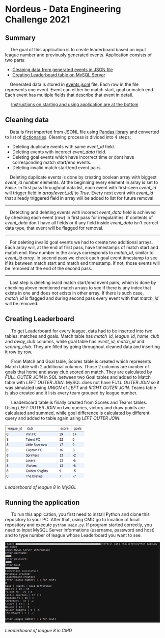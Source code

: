 # Nordeus - Data Engineering Challenge 2021

## Summary
&nbsp;&nbsp;&nbsp;&nbsp;The goal of this application is to create leaderboard based on input league number and previously generated events. Application consists of two parts: 
  * [Cleaning data from generated events in JSON file](#cleaning-data)
  * [Creating Leaderboard table on MySQL Server](#creating-leaderboard)

&nbsp;&nbsp;&nbsp;&nbsp;Generated data is stored in [events.jsonl](https://github.com/leonjovanovic/nordeus-data-challenge/blob/main/events.jsonl) file. Each row in the file represents one event. Event can either be match start, goal or match end. Each event has multiple fields that describe that event in detail.

&nbsp;&nbsp;&nbsp;&nbsp; [Instructions on starting and using application are at the bottom](#running-the-application)

## Cleaning data
&nbsp;&nbsp;&nbsp;&nbsp;Data is first imported from JSONL file using [Pandas library](https://pandas.pydata.org/docs/reference/api/pandas.io.json.read_json.html) and converted to list of [dictionaries](https://docs.python.org/3/tutorial/datastructures.html#dictionaries). Cleaning process is divided into 4 steps:
  * Deleting duplicate events with same *event_id* field.
  * Deleting events with incorect *event_data* field.
  * Deleting goal events which have incorrect time or dont have corresponding match start/end events.
  * Deleting invalid match start/end event pairs.

&nbsp;&nbsp;&nbsp;&nbsp;Deleting duplicate events is done by creating boolean array with biggest *event_id* number elements. At the beginning every element in array is set to *False*. In first pass throughout data list, each event with first-seen *event_id* will trigger field in *array[event_id]* to *True*. Every next event with *event_id* that already triggered field in array will be added to list for future removal.

---
&nbsp;&nbsp;&nbsp;&nbsp;Detecting and deleting events with incorect *event_data* field is achieved by checking each event (row) in first pass for irregularities. If contents of *event_data* don't have all fields or if any field inside *event_data* isn't correct data type, that event will be flagged for removal. 

---
&nbsp;&nbsp;&nbsp;&nbsp;For deleting invalid goal events we had to create two additional arrays. Each array will, at the end of first pass, have timestamps of match start and match end. Row number in the arrays corresponds to *match_id*, similar to *event_id array*. In second pass we check each goal event timestamp to see if its between match start and match end timestamp. If not, those events will be removed at the end of the second pass.

---
&nbsp;&nbsp;&nbsp;&nbsp;Last step is deleting ivalid match start/end event pairs, which is done by checking above mentioned match arrays to see if there is any index that exists in one and does not exists in other array. If there is such case, *match_id* is flagged and during second pass every event with that *match_id* will be removed.

## Creating Leaderboard
&nbsp;&nbsp;&nbsp;&nbsp; To get Leaderboard for every league, data had to be inserted into two tables: matches and goals. Match table has *match_id*, *league_id*, *home_club* and *away_club* columns, while goal table has *event_id*, *match_id* and *scoring_club*. They are filled by going throughout cleaned data and inserting it row by row.

&nbsp;&nbsp;&nbsp;&nbsp; From Match and Goal table, Scores table is created which represents Match table with 2 additional columns. Those 2 columns are number of goals that home and away club scored on match. They are calculated by *FULL OUTER JOIN* in SQL between two Goal tables and added to Match table with *LEFT OUTER JOIN*. MySQL does not have *FULL OUTER JOIN* so it was simulated using *UNION* of *LEFT* and *RIGHT OUTER JOIN*. Teams table is also created and it lists every team grouped by league number. 

&nbsp;&nbsp;&nbsp;&nbsp; Leaderboard table is finally created from Scores and Teams tables. Using *LEFT OUTER JOIN* on two queries, victory and draw points are calculated and summed, while goal difference is calculated by different query and added to table again using *LEFT OUTER JOIN*.

![Leaderboard](images/leaderboard.png)

*Leaderboard of league 8 in MySQL*

## Running the application

&nbsp;&nbsp;&nbsp;&nbsp; To run this application, you first need to install Python and clone this repository to your PC. After that, using CMD go to location of local repository and execute `python main.py`. If program started correctly, you need to input MySQL Server informations (username, password and host) and to type number of league whose Leaderboard you want to see.

![CMD Leaderboard](images/cmd_leaderboard.png)

*Leaderboard of league 8 in CMD*
